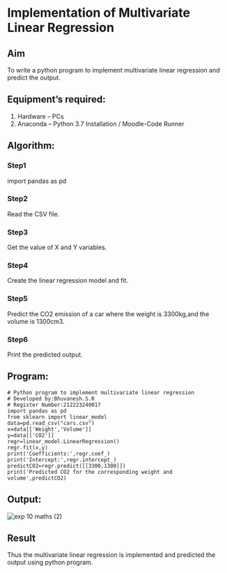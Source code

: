 # Implementation of Multivariate Linear Regression
## Aim
To write a python program to implement multivariate linear regression and predict the output.
## Equipment’s required:
1.	Hardware – PCs
2.	Anaconda – Python 3.7 Installation / Moodle-Code Runner
## Algorithm:
### Step1
import pandas as pd
### Step2
Read the CSV file.
### Step3
Get the value of X and Y variables.
### Step4
Create the linear regression model and fit.
### Step5
Predict the CO2 emission of a car where the weight is 3300kg,and the volume is 1300cm3.
### Step6
Print the predicted output.
## Program:
```
# Python program to implement multivariate linear regression
# Developed by:Bhuvanesh.S.R
# Register Number:212223240017
import pandas as pd
from sklearn import linear_model
data=pd.read_csv("cars.csv")
x=data[['Weight','Volume']]
y=data[['CO2']]
regr=linear_model.LinearRegression()
regr.fit(x,y)
print('Coefficients:',regr.coef_)
print('Intercept:',regr.intercept_)
predictCO2=regr.predict([[3300,1300]])
print('Predicted CO2 for the corresponding weight and volume',predictCO2)
```
## Output:
![exp 10 maths (2)](https://github.com/Bhuvanesh-Suresh/Multivariate-Linear-Regression/assets/145742661/1e931e20-0ccc-45dc-8c75-0004e858eb66)


## Result
Thus the multivariate linear regression is implemented and predicted the output using python program.
